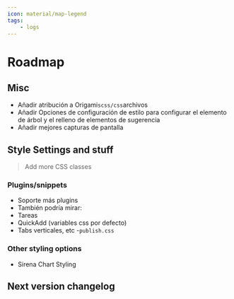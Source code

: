 ```yaml
---
icon: material/map-legend
tags:
    - logs
---
```


# Roadmap

## Misc

- Añadir atribución a Origami`scss/css`archivos
- Añadir Opciones de configuración de estilo para configurar el elemento de árbol y el relleno de elementos de sugerencia
- Añadir mejores capturas de pantalla

## Style Settings and stuff
> Add more CSS classes

### Plugins/snippets

- Soporte más plugins
- También podría mirar:
- Tareas
- QuickAdd (variables css por defecto)
- Tabs verticales, etc
-`publish.css`

### Other styling options

- Sirena Chart Styling

## Next version changelog

